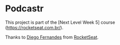 # Podcastr


This project is part of the [Next Level Week 5] course (https://rocketseat.com.br/).


Thanks to [Diego Fernandes](https://github.com/diego3g) from [RocketSeat](https://rocketseat.com.br/).
##